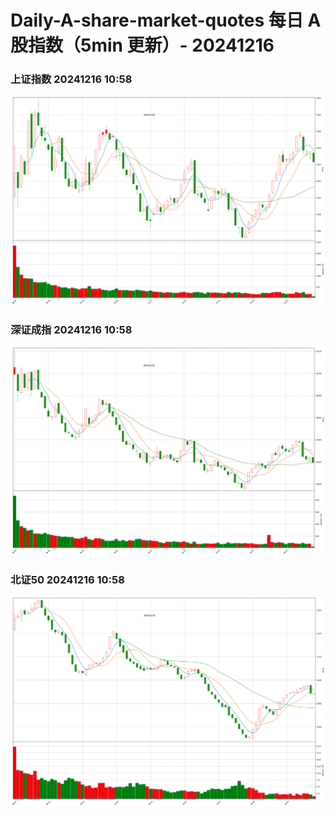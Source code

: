 
# Daily-A-share-market-quotes 每日 A 股指数（5min 更新）- 20241216

### 上证指数 20241216 10:58
![](./fig/2024/12/20241216-sh000001.png)

### 深证成指 20241216 10:58
![](./fig/2024/12/20241216-sz399001.png)

### 北证50 20241216 10:58
![](./fig/2024/12/20241216-bj899050.png)
